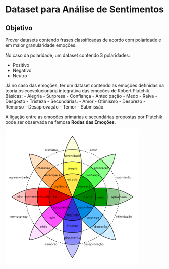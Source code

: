 # Dataset para Análise de Sentimentos

## Objetivo

Prover datasets contendo frases classificadas de acordo com polaridade e em maior granularidade emoções.

No caso da polaridade, um dataset contendo 3 polaridades:
 - Positivo
 - Negativo
 - Neutro

Já no caso das emoções, ter um dataset contendo as emoções definidas na teoria psicoevolucionária integrativa das emoções de Robert Plutchik.
    - Básicas:
        - Alegria
        - Surpresa
        - Confiança
        - Antecipação
        - Medo
        - Raiva
        - Desgosto
        - Tristeza
    - Secundárias:
        - Amor
        - Otimismo
        - Desprezo
        - Remorso
        - Desaprovação
        - Temor
        - Submissão

A ligação entre as emoções primárias e secundárias propostas por Plutchik pode ser observada na famosa **Rodas das Emoções**.

<img src="https://raw.githubusercontent.com/rdenadai/dataset-analise-sentimentos/main/img/plutchik.png" width="425px" />

